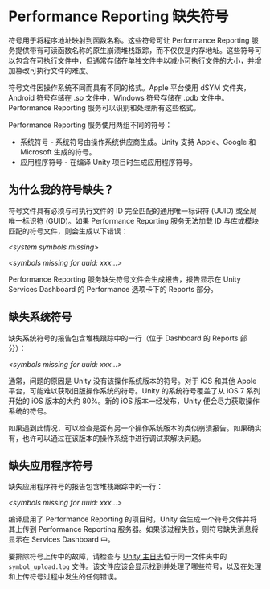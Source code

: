 # Performance Reporting 缺失符号

符号用于将程序地址映射到函数名称。这些符号可让 Performance Reporting 服务提供带有可读函数名称的原生崩溃堆栈跟踪，而不仅仅是内存地址。这些符号可以包含在可执行文件中，但通常存储在单独文件中以减小可执行文件的大小，并增加篡改可执行文件的难度。

符号文件因操作系统不同而具有不同的格式。Apple 平台使用 dSYM 文件夹，Android 符号存储在 .so 文件中，Windows 符号存储在 .pdb 文件中。Performance Reporting 服务可以识别和处理所有这些格式。

Performance Reporting 服务使用两组不同的符号：

* 系统符号 - 系统符号由操作系统供应商生成。Unity 支持 Apple、Google 和 Microsoft 生成的符号。
* 应用程序符号 - 在编译 Unity 项目时生成应用程序符号。

## 为什么我的符号缺失？

符号文件具有必须与可执行文件的 ID 完全匹配的通用唯一标识符 (UUID) 或全局唯一标识符 (GUID)。如果 Performance Reporting 服务无法加载 ID 与库或模块匹配的符号文件，则会生成以下错误：

*&lt;system symbols missing&gt;*

*&lt;symbols missing for uuid: xxx...&gt;*

Performance Reporting 服务缺失符号文件会生成报告，报告显示在 Unity Services Dashboard 的 Performance 选项卡下的 Reports 部分。

## 缺失系统符号

缺失系统符号的报告包含堆栈跟踪中的一行（位于 Dashboard 的 Reports 部分）：

*&lt;symbols missing for uuid: xxx...&gt;*

通常，问题的原因是 Unity 没有该操作系统版本的符号。对于 iOS 和其他 Apple 平台，可能难以获取旧版操作系统的符号。Unity 的系统符号覆盖了从 iOS 7 系列开始的 iOS 版本的大约 80%。新的 iOS 版本一经发布，Unity 便会尽力获取操作系统的符号。

如果遇到此情况，可以检查是否有另一个操作系统版本的类似崩溃报告。如果确实有，也许可以通过在该版本的操作系统中进行调试来解决问题。

## 缺失应用程序符号

缺失应用程序符号的报告包含堆栈跟踪中的一行：

*&lt;symbols missing for uuid: xxx...&gt;*

编译启用了 Performance Reporting 的项目时，Unity 会生成一个符号文件并将其上传到 Performance Reporting 服务器。如果该过程失败，则符号缺失消息将显示在 Services Dashboard 中。

要排除符号上传中的故障，请检查与 [Unity 主日志](LogFiles.html)位于同一文件夹中的 `symbol_upload.log` 文件。该文件应该会显示找到并处理了哪些符号，以及在处理和上传符号过程中发生的任何错误。

